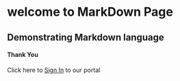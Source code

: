 # welcome to MarkDown Page
## Demonstrating Markdown language
#### Thank You
Click here to [Sign In](login.html) to our portal
